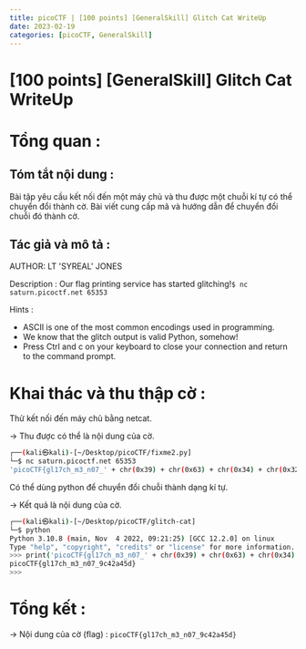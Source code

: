 ```yaml
---
title: picoCTF | [100 points] [GeneralSkill] Glitch Cat WriteUp
date: 2023-02-19
categories: [picoCTF, GeneralSkill]
---
```



# [100 points] [GeneralSkill] Glitch Cat WriteUp


# Tổng quan :

## Tóm tắt nội dung :

Bài tập yêu cầu kết nối đến một máy chủ và thu được một chuỗi kí tự có thể chuyển đổi thành cờ. Bài viết cung cấp mã và hướng dẫn để chuyển đổi chuỗi đó thành cờ.

## Tác giả và mô tả :

AUTHOR: LT 'SYREAL' JONES

Description : Our flag printing service has started glitching!`$ nc saturn.picoctf.net 65353`

Hints :

- ASCII is one of the most common encodings used in programming.
- We know that the glitch output is valid Python, somehow!
- Press Ctrl and c on your keyboard to close your connection and return to the command prompt.

# Khai thác và thu thập cờ :

Thử kết nối đến máy chủ bằng netcat.

→ Thu được có thể là nội dung của cờ.

```bash
┌──(kali㉿kali)-[~/Desktop/picoCTF/fixme2.py]
└─$ nc saturn.picoctf.net 65353
'picoCTF{gl17ch_m3_n07_' + chr(0x39) + chr(0x63) + chr(0x34) + chr(0x32) + chr(0x61) + chr(0x34) + chr(0x35) + chr(0x64) + '}'
```

Có thể dùng python để chuyển đổi chuỗi thành dạng kí tự.

→ Kết quả là nội dung của cờ.

```bash
┌──(kali㉿kali)-[~/Desktop/picoCTF/glitch-cat]
└─$ python                     
Python 3.10.8 (main, Nov  4 2022, 09:21:25) [GCC 12.2.0] on linux
Type "help", "copyright", "credits" or "license" for more information.
>>> print('picoCTF{gl17ch_m3_n07_' + chr(0x39) + chr(0x63) + chr(0x34) + chr(0x32) + chr(0x61) + chr(0x34) + chr(0x35) + chr(0x64) + '}')
picoCTF{gl17ch_m3_n07_9c42a45d}
>>>
```

# Tổng kết :

→ Nội dung của cờ (flag) : `picoCTF{gl17ch_m3_n07_9c42a45d}`
